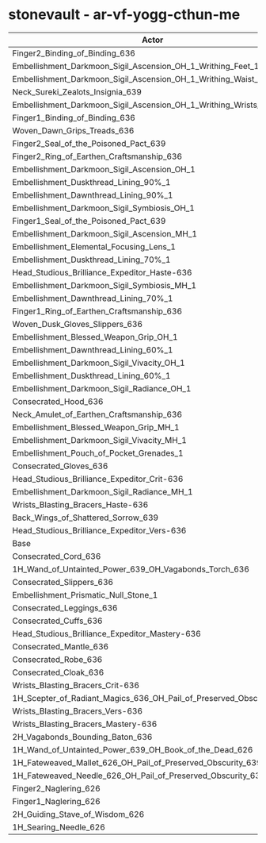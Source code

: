 # stonevault - ar-vf-yogg-cthun-me
| Actor | DPS | Increase |
|---|:---:|:---:|
|Finger2_Binding_of_Binding_636|2218412|1.54%|
|Embellishment_Darkmoon_Sigil_Ascension_OH_1_Writhing_Feet_1|2217698|1.51%|
|Embellishment_Darkmoon_Sigil_Ascension_OH_1_Writhing_Waist_1|2216843|1.47%|
|Neck_Sureki_Zealots_Insignia_639|2216587|1.46%|
|Embellishment_Darkmoon_Sigil_Ascension_OH_1_Writhing_Wrists_1|2213296|1.31%|
|Finger1_Binding_of_Binding_636|2211038|1.20%|
|Woven_Dawn_Grips_Treads_636|2206172|0.98%|
|Finger2_Seal_of_the_Poisoned_Pact_639|2204108|0.89%|
|Finger2_Ring_of_Earthen_Craftsmanship_636|2200338|0.71%|
|Embellishment_Darkmoon_Sigil_Ascension_OH_1|2199452|0.67%|
|Embellishment_Duskthread_Lining_90%_1|2198535|0.63%|
|Embellishment_Dawnthread_Lining_90%_1|2198396|0.63%|
|Embellishment_Darkmoon_Sigil_Symbiosis_OH_1|2198275|0.62%|
|Finger1_Seal_of_the_Poisoned_Pact_639|2196661|0.55%|
|Embellishment_Darkmoon_Sigil_Ascension_MH_1|2195423|0.49%|
|Embellishment_Elemental_Focusing_Lens_1|2195187|0.48%|
|Embellishment_Duskthread_Lining_70%_1|2194299|0.44%|
|Head_Studious_Brilliance_Expeditor_Haste-636|2194172|0.43%|
|Embellishment_Darkmoon_Sigil_Symbiosis_MH_1|2194037|0.43%|
|Embellishment_Dawnthread_Lining_70%_1|2193751|0.41%|
|Finger1_Ring_of_Earthen_Craftsmanship_636|2193505|0.40%|
|Woven_Dusk_Gloves_Slippers_636|2192558|0.36%|
|Embellishment_Blessed_Weapon_Grip_OH_1|2192420|0.35%|
|Embellishment_Dawnthread_Lining_60%_1|2192248|0.34%|
|Embellishment_Darkmoon_Sigil_Vivacity_OH_1|2191894|0.33%|
|Embellishment_Duskthread_Lining_60%_1|2191423|0.31%|
|Embellishment_Darkmoon_Sigil_Radiance_OH_1|2189599|0.22%|
|Consecrated_Hood_636|2189488|0.22%|
|Neck_Amulet_of_Earthen_Craftsmanship_636|2189192|0.20%|
|Embellishment_Blessed_Weapon_Grip_MH_1|2188248|0.16%|
|Embellishment_Darkmoon_Sigil_Vivacity_MH_1|2188174|0.16%|
|Embellishment_Pouch_of_Pocket_Grenades_1|2188147|0.16%|
|Consecrated_Gloves_636|2186281|0.07%|
|Head_Studious_Brilliance_Expeditor_Crit-636|2185989|0.06%|
|Embellishment_Darkmoon_Sigil_Radiance_MH_1|2185541|0.04%|
|Wrists_Blasting_Bracers_Haste-636|2185309|0.03%|
|Back_Wings_of_Shattered_Sorrow_639|2185108|0.02%|
|Head_Studious_Brilliance_Expeditor_Vers-636|2185061|0.02%|
|Base|2184723|0.00%|
|Consecrated_Cord_636|2184533|-0.01%|
|1H_Wand_of_Untainted_Power_639_OH_Vagabonds_Torch_636|2184452|-0.01%|
|Consecrated_Slippers_636|2183913|-0.04%|
|Embellishment_Prismatic_Null_Stone_1|2183138|-0.07%|
|Consecrated_Leggings_636|2182404|-0.11%|
|Consecrated_Cuffs_636|2182296|-0.11%|
|Head_Studious_Brilliance_Expeditor_Mastery-636|2182171|-0.12%|
|Consecrated_Mantle_636|2182084|-0.12%|
|Consecrated_Robe_636|2181953|-0.13%|
|Consecrated_Cloak_636|2181874|-0.13%|
|Wrists_Blasting_Bracers_Crit-636|2181498|-0.15%|
|1H_Scepter_of_Radiant_Magics_636_OH_Pail_of_Preserved_Obscurity_639|2181391|-0.15%|
|Wrists_Blasting_Bracers_Vers-636|2181252|-0.16%|
|Wrists_Blasting_Bracers_Mastery-636|2177514|-0.33%|
|2H_Vagabonds_Bounding_Baton_636|2176874|-0.36%|
|1H_Wand_of_Untainted_Power_639_OH_Book_of_the_Dead_626|2174784|-0.45%|
|1H_Fateweaved_Mallet_626_OH_Pail_of_Preserved_Obscurity_639|2169156|-0.71%|
|1H_Fateweaved_Needle_626_OH_Pail_of_Preserved_Obscurity_639|2168149|-0.76%|
|Finger2_Naglering_626|2031799|-7.00%|
|Finger1_Naglering_626|2025335|-7.30%|
|2H_Guiding_Stave_of_Wisdom_626|1652163|-24.38%|
|1H_Searing_Needle_626|1651917|-24.39%|
